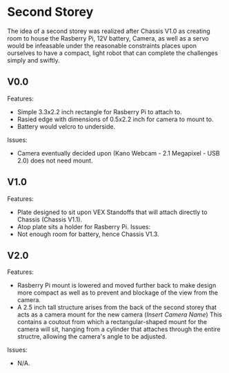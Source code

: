 # Second Storey
The idea of a second storey was realized after Chassis V1.0 as creating room to house the Rasberry Pi, 12V battery, Camera, as well as a servo would be infeasable under the reasonable constraints places upon ourselves to have a compact, light robot that can complete the challenges simply and swiftly.

## V0.0
Features:
  - Simple 3.3x2.2 inch rectangle for Rasberry Pi to attach to.
  - Rasied edge with dimensions of 0.5x2.2 inch for camera to mount to.
  - Battery would velcro to underside.

Issues:
  - Camera eventually decided upon (Kano Webcam - 2.1 Megapixel - USB 2.0) does not need mount.

## V1.0
Features:
  - Plate designed to sit upon VEX Standoffs that will attach directly to Chassis (Chassis V1.1).
  - Atop plate sits a holder for Rasberry Pi.
Issues:
  - Not enough room for battery, hence Chassis V1.3.

## V2.0
Features:
  - Rasberry Pi mount is lowered and moved further back to make design more compact as well as to prevent and blockage of the view from the camera.
  - A 2.5 inch tall structure arises from the back of the second storey that acts as a camera mount for the new camera (*Insert Camera Name*)
      This contains a coutout from which a rectangular-shaped mount for the camera will sit, hanging from a cylinder that attaches through the entire structre, allowing the camera's angle to be adjusted.
    
Issues:
  - N/A.

